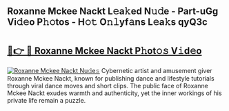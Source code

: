 ## Roxanne Mckee Nackt L𝚎a𝚔ed N𝚞𝚍e - Part-uGg Vi𝚍𝚎o P𝚑𝚘tos - H𝚘𝚝 O𝚗𝚕yf𝚊ns L𝚎a𝚔s qyQ3c

# <h2><a href="http://kf5vx2q.oniu.top/?m=Roxanne+Mckee+Nackt">🔗👉 🔴 Roxanne Mckee Nackt P𝚑ot𝚘𝚜 V𝚒d𝚎o</a></h2>

[![Roxanne Mckee Nackt Nu𝚍e𝚜](https://i.imgur.com/0qMVB7G.gif)](http://kf5vx2q.oniu.top/?m=Roxanne+Mckee+Nackt)
Cybernetic artist and amusement giver Roxanne Mckee Nackt, known for publishing dance and lifestyle tutorials through viral dance moves and short clips. The public face of Roxanne Mckee Nackt exudes warmth and authenticity, yet the inner workings of his private life remain a puzzle.  
